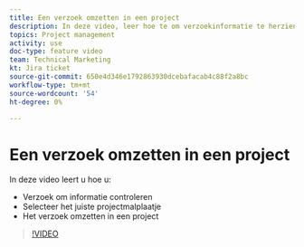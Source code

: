 ```yaml
---
title: Een verzoek omzetten in een project
description: In deze video, leer hoe te om verzoekinformatie te herzien, het juiste projectmalplaatje te selecteren, het verzoek in een project om te zetten.
topics: Project management
activity: use
doc-type: feature video
team: Technical Marketing
kt: Jira ticket
source-git-commit: 650e4d346e1792863930dcebafacab4c88f2a8bc
workflow-type: tm+mt
source-wordcount: '54'
ht-degree: 0%

---
```


# Een verzoek omzetten in een project

In deze video leert u hoe u:

* Verzoek om informatie controleren
* Selecteer het juiste projectmalplaatje
* Het verzoek omzetten in een project

>[!VIDEO](https://video.tv.adobe.com/v/335083/?quality=12&learn=on)
